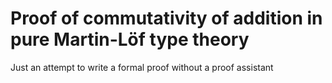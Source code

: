 # Proof of commutativity of addition in pure Martin-Löf type theory

Just an attempt to write a formal proof without a proof assistant
